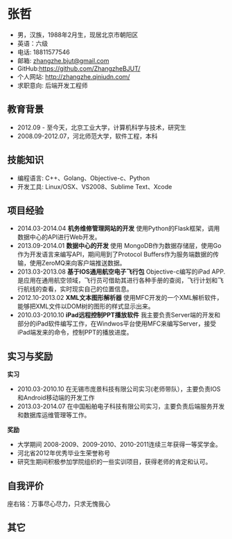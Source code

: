 # 张哲


* 男，汉族，1988年2月生，现居北京市朝阳区
* 英语：六级
* 电话: 18811577546
* 邮箱: zhangzhe.bjut@gmail.com
* GitHub:https://github.com/ZhangzheBJUT/
* 个人网站: http://zhangzhe.qiniudn.com/
* 求职意向: 后端开发工程师

## 教育背景

* 2012.09 - 至今天，北京工业大学，计算机科学与技术，研究生
* 2008.09-2012.07，河北师范大学，软件工程，本科

 


## 技能知识

* 编程语言: C++、Golang、Objective-c、Python
* 开发工具: Linux/OSX、VS2008、Sublime Text、Xcode

## 项目经验

* 2014.03-2014.04   **机务维修管理网站的开发** 使用Python的Flask框架，调用数据中心的API进行Web开发。
* 2013.09-2014.01  **数据中心的开发** 使用 MongoDB作为数据存储层，使用Go作为开发语言来编写API，期间用到了Protocol Buffers作为服务端数据的传输，使用ZeroMQ来向客户端推送数据。    
* 2013.03-2013.08 **基于IOS通用航空电子飞行包** Objective-c编写的iPad APP.是应用在通用航空领域，飞行员可借助其进行各种手册的查阅，飞行计划和飞行航线的查看，实时现实自己的位置信息。
* 2012.10-2013.02  **XML文本图形解析器** 使用MFC开发的一个XML解析软件，能够把XML文件以DOM树的图形的样式显示出来。
* 2010.03-2010.10  **iPad远程控制PPT播放软件** 我主要负责Server端的开发和部分的iPad软件编写工作，在Windwos平台使用MFC来编写Server，接受iPad端发来的命令，控制PPT的播放进度。

## 实习与奖励
**实习**

* 2010.03-2010.10 在无锡市庞景科技有限公司实习(老师带队），主要负责IOS和Android移动端的开发工作
* 2013.03-2014.07 在中国船舶电子科技有限公司实习，主要负责后端服务开发和数据库运维管理等工作。


**奖励** 

* 大学期间 2008-2009、2009-2010、2010-2011连续三年获得一等奖学金。
* 河北省2012年优秀毕业生荣誉称号
* 研究生期间积极参加学院组织的一些实训项目，获得老师的肯定和认可。

## 自我评价
座右铭：万事尽心尽力，只求无愧我心

## 其它









